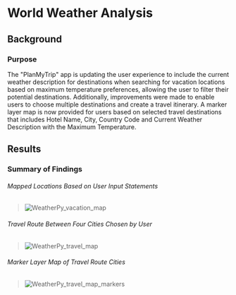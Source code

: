# World Weather Analysis

## Background

### Purpose

The "PlanMyTrip" app is updating the user experience to include the current weather description for destinations when searching for vacation locations based on maximum temperature preferences, allowing the user to filter their potential destinations. Additionally, improvements were made to enable users to choose multiple destinations and create a travel itinerary. A marker layer map is now provided for users based on selected travel destinations that includes Hotel Name, City, Country Code and Current Weather Description with the Maximum Temperature.

## Results

### Summary of Findings

###### Mapped Locations Based on User Input Statements
>![WeatherPy_vacation_map](https://user-images.githubusercontent.com/77405273/110230999-d14ddf80-7ec9-11eb-9d67-1805ddbd890c.png)
###### Travel Route Between Four Cities Chosen by User
>![WeatherPy_travel_map](https://user-images.githubusercontent.com/77405273/110231009-df9bfb80-7ec9-11eb-962f-13074e04de68.png)
###### Marker Layer Map of Travel Route Cities
>![WeatherPy_travel_map_markers](https://user-images.githubusercontent.com/77405273/110231012-e1fe5580-7ec9-11eb-9606-edcf1231201a.png)
